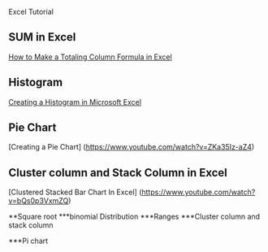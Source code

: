 Excel Tutorial


SUM in Excel
------------- 
[How to Make a Totaling Column Formula in Excel](https://www.youtube.com/watch?v=UgeEeEESJxE)

Histogram
------------
[Creating a Histogram in Microsoft Excel](https://www.youtube.com/watch?v=53DOu_vstvI)

Pie Chart
-----------
[Creating a Pie Chart] (https://www.youtube.com/watch?v=ZKa35Iz-aZ4)

Cluster column and Stack Column in Excel
------------------
[Clustered Stacked Bar Chart In Excel] (https://www.youtube.com/watch?v=bQs0p3VxmZQ)

**Square root
***binomial Distribution
***Ranges
***Cluster column and stack column

***Pi chart

